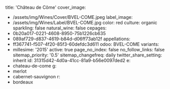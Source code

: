 title: 'Château de Côme'
cover_image:
  - /assets/img/Wines/Cover/BVEL-COME.jpeg
label_image:
  - /assets/img/Wines/Label/BVEL-COME.jpg
color: red
culture: organic
sparkling: false
natural_wine: false
cepages:
  - 0b20a017-0221-4608-8950-75b1226cb635
  - 089af729-d837-4619-b84d-d06ff73ab12f
appellations:
  - ff367741-f507-4f20-85f3-60defdc3d611
odoo: BVEL-COME
variants:
  -
    millesime: '2015'
    active: true
page_no_index: false
no_follow_links: false
sitemap_priority: '0.5'
sitemap_changefreq: daily
twitter_share_setting: inherit
id: 31315d42-4d0a-41cc-81a9-b56e0097ded2
e:
  - chateau-de-come
g:
  - merlot
  - cabernet-sauvignon
r:
  - bordeaux
